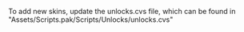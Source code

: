 To add new skins, update the unlocks.cvs file, which can be found in "Assets/Scripts.pak/Scripts/Unlocks/unlocks.cvs"
